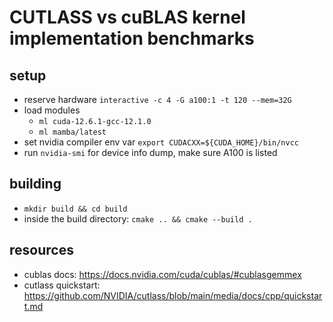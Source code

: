 # CUTLASS vs cuBLAS kernel implementation benchmarks
## setup
- reserve hardware `interactive -c 4 -G a100:1 -t 120 --mem=32G`
- load modules
  - `ml cuda-12.6.1-gcc-12.1.0`
  - `ml mamba/latest`
- set nvidia compiler env var `export CUDACXX=${CUDA_HOME}/bin/nvcc`
- run `nvidia-smi` for device info dump, make sure A100 is listed

## building
- `mkdir build && cd build`
- inside the build directory: `cmake .. && cmake --build .`


## resources
- cublas docs: https://docs.nvidia.com/cuda/cublas/#cublasgemmex
- cutlass quickstart: https://github.com/NVIDIA/cutlass/blob/main/media/docs/cpp/quickstart.md
